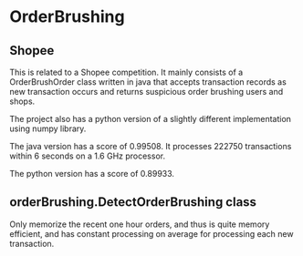 # OrderBrushing

## Shopee

This is related to a Shopee competition.
It mainly consists of a OrderBrushOrder class written in java
that accepts transaction records as new transaction occurs
and returns suspicious order brushing users and shops.

The project also has a python version of a slightly different
implementation using numpy library.

The java version has a score of 0.99508. 
It processes 222750 transactions within 6 seconds on a 1.6 GHz processor.

The python version has a score of 0.89933.

## orderBrushing.DetectOrderBrushing class

Only memorize the recent one hour orders,
and thus is quite memory efficient,
and has constant processing on average for processing each
new transaction.
